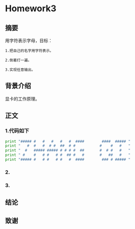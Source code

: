 # Homework3
## 摘要

用字符表示字母，目标：
 
    1.把自己的名字用字符表示。
 
    2.倒着打一遍。
 
    3.实现任意输出。

## 背景介绍
  显卡的工作原理。
  
## 正文
### 1.代码如下
```python
print "##### #   #   #   #   #  ####        ####  ##### "
print "   #  #   #  # #  ##  # #           #    #   #   "
print "  #   ##### ##### # # # #  ##       #  # #   #   "
print " #    #   # #   # #  ## #   #       #   ##   #   "
print "##### #   # #   # #   #  ####        ### # ##### "
```

### 2.

### 3.

## 结论

## 致谢
